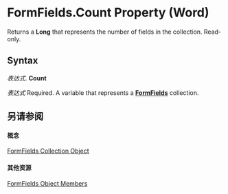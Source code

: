 
# FormFields.Count Property (Word)

Returns a  **Long** that represents the number of fields in the collection. Read-only.


## Syntax

 _表达式_. **Count**

 _表达式_ Required. A variable that represents a **[FormFields](a44a0f57-123b-cade-e306-ba6dc179b619.md)** collection.


## 另请参阅


#### 概念


[FormFields Collection Object](a44a0f57-123b-cade-e306-ba6dc179b619.md)
#### 其他资源


[FormFields Object Members](http://msdn.microsoft.com/library/bacd0cd5-a16b-f01e-5897-407ffc1e0140%28Office.15%29.aspx)